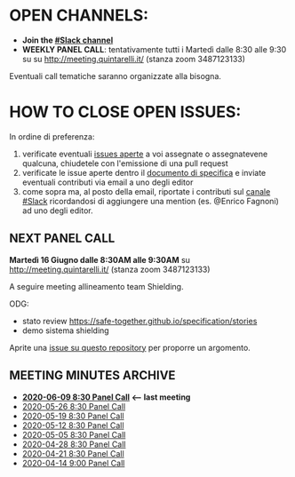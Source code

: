 # OPEN CHANNELS:

- **Join the [#Slack channel](https://safetogether2020.slack.com/app_redirect?channel=stories)**
- **WEEKLY PANEL CALL**: tentativamente tutti i Martedì dalle 8:30 alle 9:30 su su http://meeting.quintarelli.it/ (stanza zoom 3487123133)

Eventuali call tematiche saranno organizzate alla bisogna.

# HOW TO CLOSE OPEN ISSUES:

In ordine di preferenza:

1. verificate eventuali [issues aperte](https://github.com/safe-together/specification/issues) a voi assegnate o assegnatevene qualcuna,  chiudetele con l'emissione di una pull request
2. verificate le issue aperte dentro il [documento di specifica](https://safe-together.github.io/specification/stories) e inviate eventuali contributi via email a uno degli editor 
3. come sopra ma, al posto della email, riportate i contributi sul [canale #Slack](https://safetogether2020.slack.com/app_redirect?channel=stories) ricordandosi di aggiungere una mention (es. @Enrico Fagnoni) ad uno degli editor.

## NEXT PANEL CALL


**Martedì 16 Giugno dalle 8:30AM  alle 9:30AM** 
su http://meeting.quintarelli.it/ (stanza zoom 3487123133)

A seguire meeting allineamento team Shielding.

ODG:

- stato review https://safe-together.github.io/specification/stories
- demo sistema shielding

Aprite una [issue su questo repository](https://github.com/safe-together/stories-panel/issues) per proporre un argomento.


## MEETING MINUTES ARCHIVE

- **[2020-06-09 8:30  Panel Call](meeting-minutes/202006090830-panel-call.md)  <-- last meeting**
- [2020-05-26 8:30  Panel Call](meeting-minutes/202005260830-panel-call.md)
- [2020-05-19 8:30  Panel Call](meeting-minutes/202005190830-panel-call.md)
- [2020-05-12 8:30  Panel Call](meeting-minutes/202005120830-panel-call.md)
- [2020-05-05 8:30  Panel Call](meeting-minutes/202005050830-panel-call.md)
- [2020-04-28 8:30  Panel Call](meeting-minutes/202004280830-panel-call.md)
- [2020-04-21 8:30  Panel Call](meeting-minutes/202004210830-panel-call.md)
- [2020-04-14 9:00  Panel Call](meeting-minutes/202004140900-panel-call.md)
